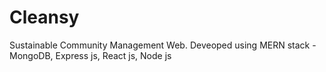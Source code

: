 # Cleansy
Sustainable Community Management Web.  Deveoped using MERN stack - MongoDB, Express js, React js, Node js
